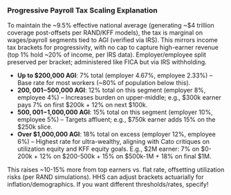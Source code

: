 
### Progressive Payroll Tax Scaling Explanation
To maintain the ~9.5% effective national average (generating ~$4 trillion coverage post-offsets per RAND/KFF models), the tax is marginal on wages/payroll segments tied to AGI (verified via IRS). This mirrors income tax brackets for progressivity, with no cap to capture high-earner revenue (top 1% hold ~20% of income, per IRS data). Employer/employee split preserved per bracket; administered like FICA but via IRS withholding.

- **Up to $200,000 AGI**: 7% total (employer 4.67%, employee 2.33%) – Base rate for most workers (~80% of population below this).
- **$200,001-$500,000 AGI**: 12% total on this segment (employer 8%, employee 4%) – Increases burden on upper-middle; e.g., $300k earner pays 7% on first $200k + 12% on next $100k.
- **$500,001-$1,000,000 AGI**: 15% total on this segment (employer 10%, employee 5%) – Targets affluent; e.g., $750k earner adds 15% on the $250k slice.
- **Over $1,000,000 AGI**: 18% total on excess (employer 12%, employee 6%) – Highest rate for ultra-wealthy, aligning with Cato critiques on utilization equity and KFF equity goals. E.g., $2M earner: 7% on $0-200k + 12% on $200-500k + 15% on $500k-1M + 18% on final $1M.

This raises ~10-15% more from top earners vs. flat rate, offsetting utilization risks (per RAND simulations). HHS can adjust brackets actuarially for inflation/demographics. If you want different thresholds/rates, specify!

